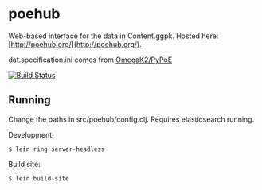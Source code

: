 # poehub

Web-based interface for the data in Content.ggpk. Hosted here: [http://poehub.org/](http://poehub.org/).

dat.specification.ini comes from [OmegaK2/PyPoE](https://github.com/OmegaK2/PyPoE)

[![Build Status](https://travis-ci.org/henrikolsson/poehub.svg)](https://travis-ci.org/henrikolsson/poehub)

## Running

Change the paths in src/poehub/config.clj. Requires elasticsearch running.

Development:

    $ lein ring server-headless

Build site:

    $ lein build-site

